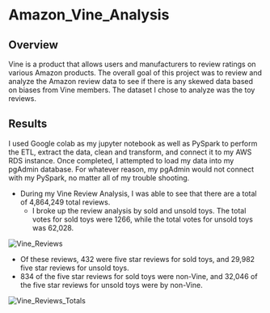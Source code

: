 # Amazon_Vine_Analysis
## Overview
Vine is a product that allows users and manufacturers to review ratings on various Amazon products. The overall goal of this project was to review and analyze the Amazon review data to see if there is any skewed data based on biases from Vine members. The dataset I chose to analyze was the toy reviews.
## Results
I used Google colab as my jupyter notebook as well as PySpark to perform the ETL, extract the data, clean and transform, and connect it to my AWS RDS instance. Once completed, I attempted to load my data into my pgAdmin database. For whatever reason, my pgAdmin would not connect with my PySpark, no matter all of my trouble shooting.
* During my Vine Review Analysis, I was able to see that there are a total of 4,864,249 total reviews.
  * I broke up the review analysis by sold and unsold toys. The total votes for sold toys were 1266, while the total votes for unsold toys was 62,028.

![Vine_Reviews](https://user-images.githubusercontent.com/104965708/200471646-425f3596-3c21-451c-aa41-caf4161863b1.png)

  * Of these reviews, 432 were five star reviews for sold toys, and 29,982 five star reviews for unsold toys.
   * 834 of the five star reviews for sold toys were non-Vine, and 32,046 of the five star reviews for unsold toys were by non-Vine.
   
![Vine_Reviews_Totals](https://user-images.githubusercontent.com/104965708/200472156-054ea75b-efea-4979-a363-9ed0e84980ed.png)
